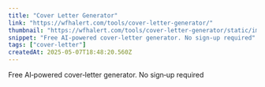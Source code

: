 ```yaml
---
title: "Cover Letter Generator"
link: "https://wfhalert.com/tools/cover-letter-generator/"
thumbnail: "https://wfhalert.com/tools/cover-letter-generator/static/images/thumb_square_800x800.avif"
snippet: "Free AI‑powered cover‑letter generator. No sign‑up required"
tags: ["cover-letter"]
createdAt: 2025-05-07T18:48:20.560Z
---
```

Free AI‑powered cover‑letter generator. No sign‑up required
